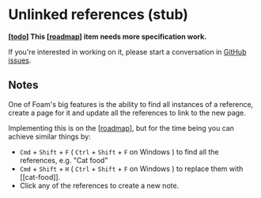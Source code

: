 # Unlinked references (stub)

**[[todo]] This [[roadmap]] item needs more specification work.**

If you're interested in working on it, please start a conversation in [GitHub issues](https://github.com/foambubble/foam/issues).

## Notes

One of Foam's big features is the ability to find all instances of a reference, create a page for it and update all the references to link to the new page.

Implementing this is on the [[roadmap]], but for the time being you can achieve similar things by:

- `Cmd` + `Shift` + `F` ( `Ctrl` + `Shift` + `F` on Windows ) to find all the references, e.g. "Cat food"
- `Cmd` + `Shift` + `H` ( `Ctrl` + `Shift` + `F` on Windows ) to replace them with [[cat-food]].
- Click any of the references to create a new note.

[//begin]: # "Autogenerated link references for markdown compatibility"
[todo]: todo.md "Todo"
[roadmap]: roadmap.md "Roadmap"
[//end]: # "Autogenerated link references"
